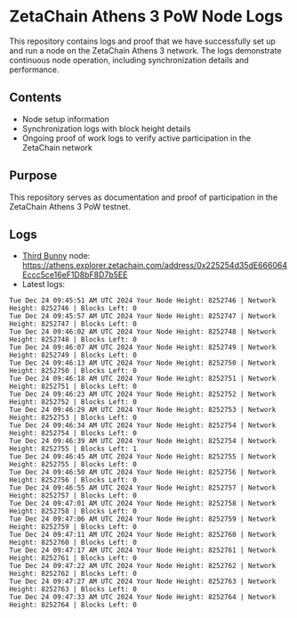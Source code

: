 # ZetaChain Athens 3 PoW Node Logs
This repository contains logs and proof that we have successfully set up and run a node on the ZetaChain Athens 3 network. The logs demonstrate continuous node operation, including synchronization details and performance.

## Contents
- Node setup information
- Synchronization logs with block height details
- Ongoing proof of work logs to verify active participation in the ZetaChain network

## Purpose
This repository serves as documentation and proof of participation in the ZetaChain Athens 3 PoW testnet.

## Logs

- [Third Bunny](https://thirdbunny.xyz/) node: https://athens.explorer.zetachain.com/address/0x225254d35dE666064Eccc5ce16eF1D8bF8D7b5EE
- Latest logs:
```
Tue Dec 24 09:45:51 AM UTC 2024 Your Node Height: 8252746 | Network Height: 8252746 | Blocks Left: 0
Tue Dec 24 09:45:57 AM UTC 2024 Your Node Height: 8252747 | Network Height: 8252747 | Blocks Left: 0
Tue Dec 24 09:46:02 AM UTC 2024 Your Node Height: 8252748 | Network Height: 8252748 | Blocks Left: 0
Tue Dec 24 09:46:07 AM UTC 2024 Your Node Height: 8252749 | Network Height: 8252749 | Blocks Left: 0
Tue Dec 24 09:46:13 AM UTC 2024 Your Node Height: 8252750 | Network Height: 8252750 | Blocks Left: 0
Tue Dec 24 09:46:18 AM UTC 2024 Your Node Height: 8252751 | Network Height: 8252751 | Blocks Left: 0
Tue Dec 24 09:46:23 AM UTC 2024 Your Node Height: 8252752 | Network Height: 8252752 | Blocks Left: 0
Tue Dec 24 09:46:29 AM UTC 2024 Your Node Height: 8252753 | Network Height: 8252753 | Blocks Left: 0
Tue Dec 24 09:46:34 AM UTC 2024 Your Node Height: 8252754 | Network Height: 8252754 | Blocks Left: 0
Tue Dec 24 09:46:39 AM UTC 2024 Your Node Height: 8252754 | Network Height: 8252755 | Blocks Left: 1
Tue Dec 24 09:46:45 AM UTC 2024 Your Node Height: 8252755 | Network Height: 8252755 | Blocks Left: 0
Tue Dec 24 09:46:50 AM UTC 2024 Your Node Height: 8252756 | Network Height: 8252756 | Blocks Left: 0
Tue Dec 24 09:46:55 AM UTC 2024 Your Node Height: 8252757 | Network Height: 8252757 | Blocks Left: 0
Tue Dec 24 09:47:01 AM UTC 2024 Your Node Height: 8252758 | Network Height: 8252758 | Blocks Left: 0
Tue Dec 24 09:47:06 AM UTC 2024 Your Node Height: 8252759 | Network Height: 8252759 | Blocks Left: 0
Tue Dec 24 09:47:11 AM UTC 2024 Your Node Height: 8252760 | Network Height: 8252760 | Blocks Left: 0
Tue Dec 24 09:47:17 AM UTC 2024 Your Node Height: 8252761 | Network Height: 8252761 | Blocks Left: 0
Tue Dec 24 09:47:22 AM UTC 2024 Your Node Height: 8252762 | Network Height: 8252762 | Blocks Left: 0
Tue Dec 24 09:47:27 AM UTC 2024 Your Node Height: 8252763 | Network Height: 8252763 | Blocks Left: 0
Tue Dec 24 09:47:33 AM UTC 2024 Your Node Height: 8252764 | Network Height: 8252764 | Blocks Left: 0
```
